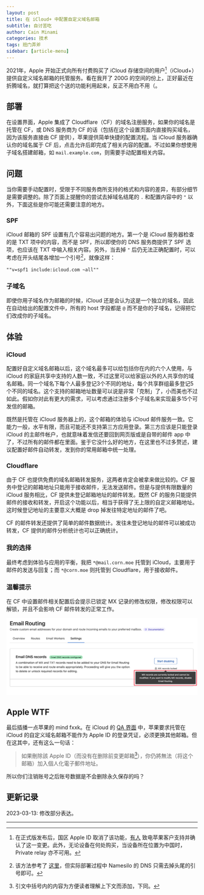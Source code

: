 ```yaml
---
layout: post
title: 在 iCloud+ 中配置自定义域名邮箱
subtitle: 自讨苦吃
author: Cain Minami
categories: 技术
tags: 班门弄斧
sidebar: [article-menu]
---
```


2021年，Apple 开始正式向所有付费购买了 iCloud 存储空间的用户[^1]（iCloud+）提供自定义域名邮箱的托管服务。看在我开了 200G 的空间的份上，正好最近在折腾域名，就打算把这个送的功能利用起来，反正不用白不用（。


## 部署
在设置界面，Apple 集成了 Cloudflare（CF）的域名注册服务，如果你的域名是托管在 CF，或 DNS 服务商为 CF 的话（包括在这个设置页面内直接购买域名，因为该服务直接由 CF 提供），苹果提供简单快捷的配置流程。当 iCloud 服务器确认你的域名属于 CF 后，点击允许后即完成了相关内容的配置。不过如果你想使用子域名搭建邮箱，如 `mail.example.com`，则需要手动配置相关内容。


## 问题
当你需要手动配置时，受限于不同服务商所支持的格式和内容的差异，有部分细节是需要调整的。除了页面上提醒你的尝试去掉域名结尾的 `.` 和配置内容中的 `"` 以外，下面这些是你可能还需要注意的地方。

### SPF
iCloud 邮箱的 SPF 设置有几个容易出问题的地方。第一个是 iCloud 服务器检查的是 TXT 项中的内容，而不是 SPF，所以即使你的 DNS 服务商提供了 SPF 选项，也应该在 TXT 中输入相关内容。另外，当去掉 `"` 后仍无法正确配置时，可以考虑在开头结尾各增加一个引号[^2]，就像这样：

```
""v=spf1 include:icloud.com ~all""
```

### 子域名
即使你用子域名作为邮箱的时候，iCloud 还是会认为这是一个独立的域名，因此在自动给出的配置文件中，所有的 host 字段都是 `@` 而不是你的子域名，记得把它们改成你的子域名。

## 体验
### iCloud
配置好自定义域名邮箱以后，这个域名最多可以给包括你在内的六个人使用，与 iCloud 的家庭共享中支持的人数一致，不过这里可以给家庭以外的人共享你的域名邮箱。同一个域名下每个人最多登记3个不同的地址，每个共享群组最多登记5个不同的域名。这个支持的邮箱地址数量可以说是非常「克制」了，小而美也不过如此。假如你对此有更大的需求，可以考虑通过注册多个子域名来实现最多15个可发信的邮箱。

既然是托管在 iCloud 服务器上的，这个邮箱的体验与 iCloud 邮件服务一致。它能力一般，水平有限，而且可能还不支持第三方应用登录。第三方应该是只能登录 iCloud 的主邮件帐户，也就意味着发信还要回到网页版或是自带的邮件 app 中了，不过所有的邮件都在里面。鉴于它没什么好的地方，在这里也不过多赘述，建议配置好邮件自动转发，发到你的常用邮箱中统一处理。

### Cloudflare
由于 CF 也提供免费的域名邮箱转发服务，这两者肯定会被拿来做比较的。CF 服务中登记的邮箱地址只能用于接收邮件，无法发送邮件。但是与提供有限数量的 iCloud 服务相比，CF 提供未登记邮箱地址的邮件转发。既然 CF 的服务只能提供邮件的接收和转发，开启这个功能以后，相当于获得了无上限的自定义邮箱地址。这时候登记地址的主要意义大概是 drop 掉发往特定地址的邮件了吧。

CF 的邮件转发还提供了简单的邮件数据统计。发往未登记地址的邮件可以被成功转发，CF 提供的邮件分析统计也可以正确统计。

### 我的选择
最终考虑到体验与应用的平衡，我把 `*@mail.corn.moe` 托管到 iCloud，主要用于邮件的发送与回复；而 `*@corn.moe` 则托管到 Cloudflare，用于接收邮件。

### 温馨提示
在 CF 中设置邮件相关配置后会提示已锁定 MX 记录的修改权限，修改权限可以解锁，并且不会影响 CF 邮件转发的正常工作。

![Cloudflare 邮件 DNS 设置页面](/assets/images/posts/221117_iCloud_CloudflareMX.png)


## Apple WTF
最后插播一点苹果的 mind fxxk。在 iCloud 的 [QA 界面](https://support.apple.com/zh-tw/HT212514) 中，苹果要求托管在 iCloud 的自定义域名邮箱不能作为 Apple ID 的登录凭证，必须更换其他邮箱。但在这其中，还有这么一句话：

> 如果刪除該 Apple ID（而没有在删除前变更邮箱[^3]），你仍將無法（将这个邮箱）加入個人化電子郵件地址。

所以你们注销账号之后账号数据是不会删除永久保存的吗？

## 更新记录
2023-03-13: 修改部分表达。

---
[^1]: 在正式版发布后，国区 Apple ID 取消了该功能，[有人](https://discussionschinese.apple.com/thread/253176687) 致电苹果客户支持并确认了这一变更。此外，无论设备在何处购买，当设备所在位置为中国时，Private relay 亦不可用。
[^2]: 该方法参考了 [这里](https://discussions.apple.com/thread/253706701)，但实际部署过程中 Namesilo 的 DNS 只需去掉头尾的引号即可。
[^3]: 引文中括号内的内容为方便读者理解上下文而添加，下同。